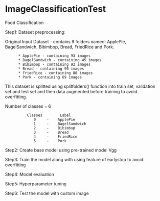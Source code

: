 # ImageClassificationTest
Food Classification


Step1: Dataset preprocessing:

Original Input Dataset - contains 6 folders named: ApplePie, BagelSandwich, Bibimbop, Bread, FriedRice and Pork.

          * ApplePie - containing 93 images
          * BagelSandwich - containing 45 images
          * Bibimbop - containing 92 images
          * Bread - containing 90 images
          * FriedRice - containing 88 images
          * Pork - containing 89 images

This dataset is splitted using splitfolders() function into train set, validation set and test set and then data augmented before training to avoid overfitting.

Number of classes = 6 

              Classes        Label
                 0     -    ApplePie
                 1     -    BagelSandwich
                 2     -    Bibimbop
                 3     -    Bread
                 4     -    FriedRice
                 5     -    Pork
   

Step2: Create base model using pre-trained model Vgg

Step3: Train the model along with using feature of earlystop to avoid overfitting

Step4: Model evaluation

Step5: Hyperparameter tuning

Step6: Test the model with custom image


